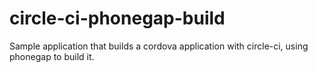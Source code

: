# circle-ci-phonegap-build
Sample application that builds a cordova application with circle-ci, using phonegap to build it.
